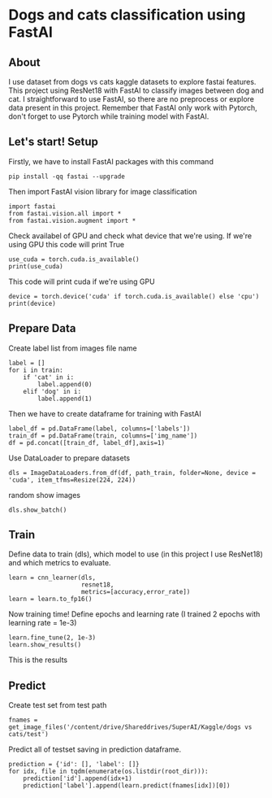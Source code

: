 # Dogs and cats classification using FastAI
## About
I use dataset from dogs vs cats kaggle datasets to explore fastai features. This project using ResNet18 with FastAI to classify images between dog and cat. I straightforward to use FastAI, so there are no preprocess or explore data present in this project. Remember that FastAI only work with Pytorch, don't forget to use Pytorch while training model with FastAI. 
## Let's start! Setup
Firstly, we have to install FastAI packages with this command
```
pip install -qq fastai --upgrade
```
Then import FastAI vision library for image classification
```
import fastai
from fastai.vision.all import *
from fastai.vision.augment import *
```
Check availabel of GPU and check what device that we're using. If we're using GPU this code will print True 
```
use_cuda = torch.cuda.is_available()
print(use_cuda)
```
This code will print cuda if we're using GPU
```
device = torch.device('cuda' if torch.cuda.is_available() else 'cpu')
print(device)
```
## Prepare Data
Create label list from images file name
```
label = []
for i in train:
    if 'cat' in i:
        label.append(0)
    elif 'dog' in i:
        label.append(1)
```
Then we have to create dataframe for training with FastAI
```
label_df = pd.DataFrame(label, columns=['labels'])
train_df = pd.DataFrame(train, columns=['img_name'])
df = pd.concat([train_df, label_df],axis=1)
```
Use DataLoader to prepare datasets
```
dls = ImageDataLoaders.from_df(df, path_train, folder=None, device = 'cuda', item_tfms=Resize(224, 224))
```
random show images
```
dls.show_batch()
```
## Train
Define data to train (dls), which model to use (in this project I use ResNet18) and which metrics to evaluate.
```
learn = cnn_learner(dls, 
                    resnet18, 
                    metrics=[accuracy,error_rate])
learn = learn.to_fp16()
```
Now training time! Define epochs and learning rate (I trained 2 epochs with learning rate = 1e-3)
```
learn.fine_tune(2, 1e-3)
learn.show_results()
```
This is the results

## Predict
Create test set from test path
```
fnames = get_image_files('/content/drive/Shareddrives/SuperAI/Kaggle/dogs vs cats/test')
```
Predict all of testset saving in prediction dataframe.
```root_dir = '/content/drive/Shareddrives/SuperAI/Kaggle/dogs vs cats/test'
prediction = {'id': [], 'label': []}
for idx, file in tqdm(enumerate(os.listdir(root_dir))):
    prediction['id'].append(idx+1)
    prediction['label'].append(learn.predict(fnames[idx])[0])
```
